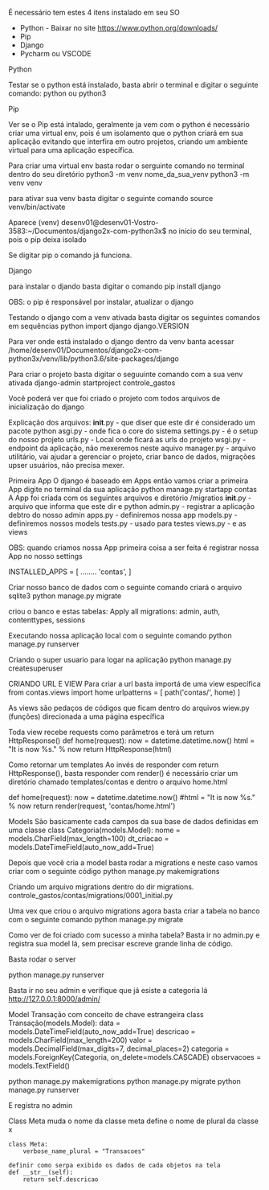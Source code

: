 É necessário tem estes 4 itens instalado em seu SO

- Python - Baixar no site https://www.python.org/downloads/
- Pip
- Django
- Pycharm ou VSCODE

Python

Testar se o python está instalado, basta abrir o terminal e digitar o seguinte comando:
python ou python3

Pip

Ver se o Pip está intalado, geralmente ja vem com o python
é necessário criar uma virtual env, pois é um isolamento que o python criará em sua aplicação evitando que 
interfira em outro projetos, criando um ambiente virtual para uma aplicação específica.

Para criar uma virtual env basta rodar o serguinte comando no terminal dentro do seu diretório python3 -m venv nome_da_sua_venv
python3 -m venv venv

para ativar sua venv basta digitar o seguinte comando
source  venv/bin/activate

Aparece (venv) desenv01@desenv01-Vostro-3583:~/Documentos/django2x-com-python3x$ no início do seu terminal, pois o pip deixa isolado

Se digitar pip o comando já funciona.

Django

para instalar o djando basta digitar o comando
pip install django

OBS: o pip é responsável por instalar, atualizar o django

Testando o django
com a venv ativada basta digitar os seguintes comandos em sequências
python
import django
django.VERSION

Para ver onde está instalado o django dentro da venv banta acessar
/home/desenv01/Documentos/django2x-com-python3x/venv/lib/python3.6/site-packages/django

Para criar o projeto basta digitar o seguuinte comando com a sua venv ativada
django-admin startproject controle_gastos

Você poderá ver que foi criado o projeto com todos arquivos de inicialização do django

Explicação dos arquivos:
__init__.py - que diser que este dir é considerado um pacote python
asgi.py - onde fica o core do sistema
settings.py - é o setup do nosso projeto
urls.py - Local onde ficará as urls do projeto
wsgi.py - endpoint da aplicação, não mexeremos neste aquivo
manager.py - arquivo utilitário, vai ajudar a gerenciar o projeto, criar banco de dados, migrações upser usuários, não precisa mexer.

Primeira App
O django é baseado em Apps então vamos criar a primeira App digite no terminal da sua aplicação
python manage.py startapp contas
A App foi criada com os seguintes arquivos e diretório
/migratios
__init__.py - arquivo que informa que este dir e python
admin.py - registrar a aplicação debtro do nosso admin
apps.py - definiremos nossa app
models.py - definiremos nossos models
tests.py - usado para testes
views.py - e as views

OBS: quando criamos nossa App primeira coisa a ser feita é registrar nossa App no nosso settings

INSTALLED_APPS = [
    ........
    'contas',
]

Criar nosso banco de dados com o seguinte comando criará o arquivo sqlite3
python manage.py migrate

criou o banco e estas tabelas:
Apply all migrations: admin, auth, contenttypes, sessions

Executando nossa aplicação local com o seguinte comando
python manage.py runserver

Criando o super usuario para logar na aplicação
python manage.py createsuperuser

CRIANDO URL E VIEW 
Para criar a url basta importá de uma view específica
from contas.views import home
urlpatterns = [
    path('contas/', home)
]

As views são pedaços de códigos que ficam dentro do arquivos wiew.py (funções) direcionada a uma página específica

Toda view recebe requests como parâmetros e terá um return HttpResponse()
def home(request):
    now = datetime.datetime.now()
    html = "<html><body>It is now %s.</body></html>" % now
    return HttpResponse(html)

Como retornar um templates
Ao invés de responder com return HttpResponse(), basta responder com render()
é necessário criar um diretório chamado templates/contas e dentro o arquivo home.html

def home(request):
    now = datetime.datetime.now()
    #html = "<html><body>It is now %s.</body></html>" % now
    return render(request, 'contas/home.html')

Models
São basicamente cada campos da sua base de dados definidas em uma classe
class Categoria(models.Model):
    nome = models.CharField(max_length=100)
    dt_criacao = models.DateTimeField(auto_now_add=True)

Depois que você cria a model basta rodar a migrations e neste caso vamos criar com o seguinte código
python manage.py makemigrations

Criando um arquivo migrations dentro do dir migrations.
controle_gastos/contas/migrations/0001_initial.py

Uma vex que criou o arquivo migrations agora basta criar a tabela no banco com o seguinte comando
python manage.py migrate

Como ver de foi criado com sucesso a minha tabela? Basta ir no admin.py e registra sua model lá, sem precisar escreve grande linha de código.

Basta rodar o server 

python manage.py runserver

Basta ir no seu admin e verifique que já esiste a categoria lá
http://127.0.0.1:8000/admin/

Model Transação com conceito de chave estrangeira
class Transação(models.Model):
    data = models.DateTimeField(auto_now_add=True)
    descricao = models.CharField(max_length=200)
    valor = models.DecimalField(max_digits=7, decimal_places=2)
    categoria = models.ForeignKey(Categoria, on_delete=models.CASCADE)
    observacoes = models.TextField()

python manage.py makemigrations
python manage.py migrate
python manage.py runserver

E registra no admin

Class Meta muda o nome da classe meta define o nome de plural da classe x

    class Meta:
        verbose_name_plural = "Transacoes"

    definir como serpa exibido os dados de cada objetos na tela
    def __str__(self):
        return self.descricao